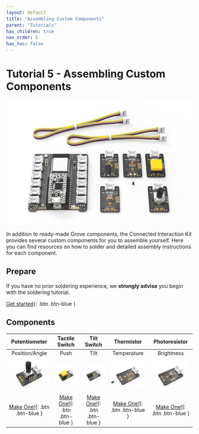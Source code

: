 ```yaml
---
layout: default
title: "Assembling Custom Components"
parent: "Tutorials"
has_children: true
nav_order: 5
has_toc: false
---
```




# Tutorial 5 - Assembling Custom Components

![Cover image showing an ItsyBitsy Expander alongside five assembled custom components](assets/tutorial4-cover.jpg)

In addition to ready-made Grove components, the Connected Interaction Kit provides several custom components for you to assemble yourself. Here you can find resources on how to solder and detailed assembly instructions for each component.

## Prepare

If you have no prior soldering experience, we **strongly advise** you begin with the soldering tutorial.

[Get started](soldering){: .btn .btn-blue }

## Components

|                        Potentiometer                         |                    Tactile Switch                    |                         Tilt Switch                         |                        Thermistor                         |                        Photoresistor                         |
| :----------------------------------------------------------: | :--------------------------------------------------: | :---------------------------------------------------------: | :-------------------------------------------------------: | :----------------------------------------------------------: |
|                        Position/Angle                        |                         Push                         |                            Tilt                             |                        Temperature                        |                          Brightness                          |
| ![Custom Potentiometer](assets/tutorial4/components/pot.png) | ![Custom Switch](assets/tutorial4/components/sw.png) | ![Custom Tilt Switch](assets/tutorial4/components/tilt.png) | ![Custom Thermistor](assets/tutorial4/components/tmp.png) | ![Custom Photoresistor](assets/tutorial4/components/photores.png) |
|        [Make One!](potentiometer){: .btn .btn-blue }         |    [Make One!](tactile-switch){: .btn .btn-blue }    |         [Make One!](tilt-switch){: .btn .btn-blue }         |        [Make One!](thermistor){: .btn .btn-blue }         |        [Make One!](photoresistor){: .btn .btn-blue }         |
